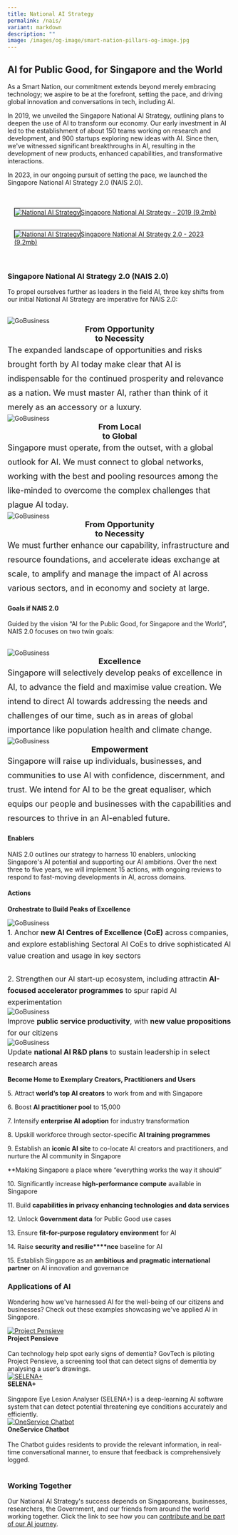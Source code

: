 ```yaml
---
title: National AI Strategy
permalink: /nais/
variant: markdown
description: ""
image: /images/og-image/smart-nation-pillars-og-image.jpg
---
```

## AI for Public Good, for Singapore and the World

As a Smart Nation, our commitment extends beyond merely embracing technology; we aspire to be at the forefront, setting the pace, and driving global innovation and conversations in tech, including AI. 

In 2019, we unveiled the Singapore National AI Strategy, outlining plans to deepen the use of AI to transform our economy. Our early investment in AI led to the establishment of about 150 teams working on research and development, and 900 startups exploring new ideas with AI. Since then, we've witnessed significant breakthroughs in AI, resulting in the development of new products, enhanced capabilities, and transformative interactions. 

In 2023, in our ongoing pursuit of setting the pace, we launched the Singapore National AI Strategy 2.0 (NAIS 2.0).

<div class="row" style="padding: 20px 0px 0px 0px;">

<div class="col" style="padding: 15px 15px 15px 15px;"><a href="/files/publications/national-ai-strategy.pdf"><img style="border:1px solid black;" src="/images/initiatives/national-ai-strategy-cover.jpg" alt="National AI Strategy">Singapore National AI Strategy - 2019 (9.2mb)</a></div>

<div class="col" style="padding: 15px 15px 15px 15px;"><a href="/files/publications/national-ai-strategy.pdf"><img style="border:1px solid black;" src="/images/initiatives/national-ai-strategy-cover.jpg" alt="National AI Strategy">Singapore National AI Strategy 2.0 - 2023 (9.2mb)</a></div>

<div class="col" style="padding: 10px 20px 10px 20px;"></div>

</div>

### Singapore National AI Strategy 2.0 (NAIS 2.0)


To propel ourselves further as leaders in the field AI, three key shifts from our initial National AI Strategy are imperative for NAIS 2.0:

<br>

<div class="row">

<div class="col"> 
<img src="/images/initiatives/business-grant-portal-overview.jpeg" alt="GoBusiness">
<div style="font-size:18px;"><b><center>From Opportunity<br>to Necessity</center></b></div>
<div style="font-size:18px; line-height:32px">The expanded landscape of opportunities and risks brought forth by AI today make clear that AI is indispensable for the continued prosperity and relevance as a nation. We must master AI, rather than think of it merely as an accessory or a luxury.<br></div></div>

<div class="col"> 
<img src="/images/initiatives/business-grant-portal-overview.jpeg" alt="GoBusiness">
<div style="font-size:18px;"><b><center>From Local<br>to Global</center></b></div>
<div style="font-size:18px; line-height:32px">Singapore must operate, from the outset, with a global outlook for AI. We must connect to global networks, working with the best and pooling resources among the like-minded to overcome the complex challenges that plague AI today.<br></div></div>
	
<div class="col"> 
<img src="/images/initiatives/business-grant-portal-overview.jpeg" alt="GoBusiness">
<div style="font-size:18px;"><b><center>From Opportunity<br>to Necessity</center></b></div>
<div style="font-size:18px; line-height:32px">We must further enhance our capability, infrastructure and resource foundations, and accelerate ideas exchange at scale, to amplify and manage the impact of AI across various sectors, and in economy and society at large.<br></div></div>

</div>


#### Goals if NAIS 2.0
	
Guided by the vision “AI for the Public Good, for Singapore and the World”, NAIS 2.0 focuses on two&nbsp;twin&nbsp;goals:

<br>

<div class="row">

<div class="col"> 
<img src="/images/initiatives/business-grant-portal-overview.jpeg" alt="GoBusiness">
<div style="font-size:18px;"><b><center>Excellence</center></b></div>
<div style="font-size:18px; line-height:32px">Singapore will selectively develop peaks of excellence in AI, to advance the field and maximise value creation. We intend to direct AI towards addressing the needs and challenges of our time, such as in areas of global importance like population health and climate change.<br></div></div>

<div class="col"> 
<img src="/images/initiatives/business-grant-portal-overview.jpeg" alt="GoBusiness">
<div style="font-size:18px;"><b><center>Empowerment</center></b></div>
<div style="font-size:18px; line-height:32px">Singapore will raise up individuals, businesses, and communities to use AI with confidence, discernment, and trust. We intend for AI to be the great equaliser, which equips our people and businesses with the capabilities and resources to thrive in an AI-enabled future.<br></div></div>

</div>

#### Enablers

NAIS 2.0 outlines our strategy to harness 10 enablers, unlocking Singapore's AI potential and supporting our AI ambitions. Over the next three to five years, we will implement 15 actions, with ongoing reviews to respond to fast-moving developments in AI, across domains.

#### Actions


**Orchestrate to Build Peaks of Excellence**


<div class="row">

<div class="col"> 
<img src="/images/initiatives/business-grant-portal-overview.jpeg" alt="GoBusiness"><br><div style="font-size:16px; line-height:26px">1. Anchor <b>new AI Centres of Excellence (CoE)</b> across companies, and explore establishing Sectoral AI CoEs to drive sophisticated AI value creation and usage in key sectors<br><br>2. Strengthen our AI start-up ecosystem, including attractin <b>AI-focused accelerator programmes</b> to spur rapid AI experimentation<br></div></div>

<div class="col"> 
<img src="/images/initiatives/business-grant-portal-overview.jpeg" alt="GoBusiness"><br>
	<div style="font-size:16px; line-height:26px"> Improve <b>public service productivity</b>, with <b>new value propositions</b> for our citizens<br></div></div>

<div class="col"> 
<img src="/images/initiatives/business-grant-portal-overview.jpeg" alt="GoBusiness"><br>
<div style="font-size:16px; line-height:26px">Update <b>national AI R&amp;D plans</b> to sustain leadership in select research areas<br></div></div>
	
<div class="col"></div>

</div>


**Become Home to Exemplary Creators, Practitioners and Users**  

5\. Attract&nbsp;**world’s top AI creators**&nbsp;to work from and with Singapore

6\. Boost&nbsp;**AI practitioner pool**&nbsp;to 15,000

7\. Intensify&nbsp;**enterprise AI adoption**&nbsp;for industry transformation

8\. Upskill workforce through sector-specific&nbsp;**AI training programmes**

9\.&nbsp;Establish an&nbsp;**iconic AI site**&nbsp;to co-locate AI creators and practitioners, and nurture the AI community in Singapore  
  
**Making Singapore a place where “everything works the way it should”

10\. Significantly increase&nbsp;**high-performance compute**&nbsp;available in Singapore

11\. Build&nbsp;**capabilities in privacy enhancing technologies and data services**

12\. Unlock&nbsp;**Government data**&nbsp;for Public Good use cases

13\. Ensure&nbsp;**fit-for-purpose regulatory environment**&nbsp;for AI

14\. Raise&nbsp;**security and resilie****nce**&nbsp;baseline for AI

15\. Establish Singapore as an&nbsp;**ambitious**&nbsp;**and pragmatic international partner**&nbsp;on AI innovation and governance

### Applications of AI

Wondering how we've harnessed AI for the well-being of our citizens and businesses? Check out these examples showcasing we've applied AI in Singapore.

<div class="row">
	
<div class="col"> 
<a href="/initiatives/health/project-pensieve/"><img src="/images/initiatives/project-pensieve.jpg" alt="Project Pensieve"></a><br>
	<div class="header"><b>Project Pensieve</b></div>
	<div class="para"><br>Can technology help spot early signs of dementia? GovTech is piloting Project Pensieve, a screening tool that can detect signs of dementia by analysing a user’s drawings.
		<br></div>
</div>
	
<div class="col"> 
<a href="/initiatives/health/selena-plus/"><img src="/images/initiatives/selena.jpeg" alt="SELENA+"></a><br>
		<div class="header"><b>SELENA+</b></div>
		<div class="para"><br>Singapore Eye Lesion Analyser (SELENA+) is a deep-learning AI software system that can detect potential threatening eye conditions accurately and efficiently.
<br></div>
</div>
	
<div class="col"> 
<a href="/initiatives/urban-living/oneservice-chatbot"><img src="/images/initiatives/overview-pages/oneservice.jpeg" alt="OneService Chatbot"></a><br>
    <div class="header"><b>OneService Chatbot</b></div>
    <div class="para"><br>The Chatbot guides residents to provide the relevant information, in real-time conversational manner, to ensure that feedback is comprehensively logged. 
</div>
<br></div>
	
</div>
	
### Working Together

Our National AI Strategy's success depends on Singaporeans, businesses, researchers, the Government, and our friends from around the world working together. Click the link to see how you can [contribute and be part of our AI journey](/nais/contribute).
